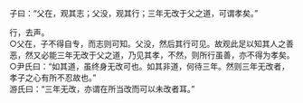 子曰：“父在，观其志；父没，观其行；三年无改于父之道，可谓孝矣。”

行，去声。   
○父在，子不得自专，而志则可知。父没，然后其行可见。故观此足以知其人之善恶，然又必能三年无改于父之道，乃见其孝，不然，则所行虽善，亦不得为孝矣。   
○尹氏曰：“如其道，虽终身无改可也。如其非道，何待三年。然则三年无改者，孝子之心有所不忍故也。”    
游氏曰：“三年无改，亦谓在所当改而可以未改者耳。”
